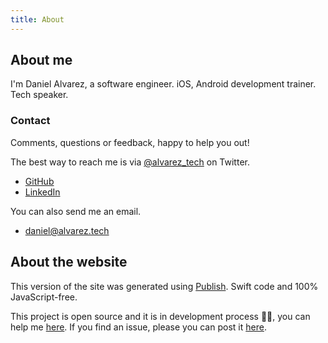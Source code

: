 ```yaml
---
title: About
---
```


## About me

I'm Daniel Alvarez, a software engineer. iOS, Android development trainer. Tech speaker.

### Contact

Comments, questions or feedback, happy to help you out!

The best way to reach me is via [@alvarez_tech](https://twitter.com/alvarez_tech) on Twitter.

* [GitHub](https://github.com/alvareztech)
* [LinkedIn](https://www.linkedin.com/in/alvareztech/)

You can also send me an email.

* [daniel@alvarez.tech](mailto:daniel@alvarez.tech)


## About the website

This version of the site was generated using [Publish](https://github.com/JohnSundell/Publish). Swift code and 100% JavaScript-free.

This project is open source and it is in development process 👨‍💻, you can help me [here](https://github.com/alvareztech/alvareztech). If you find an issue, please you can post it [here](https://github.com/alvareztech/alvareztech/issues/new).
